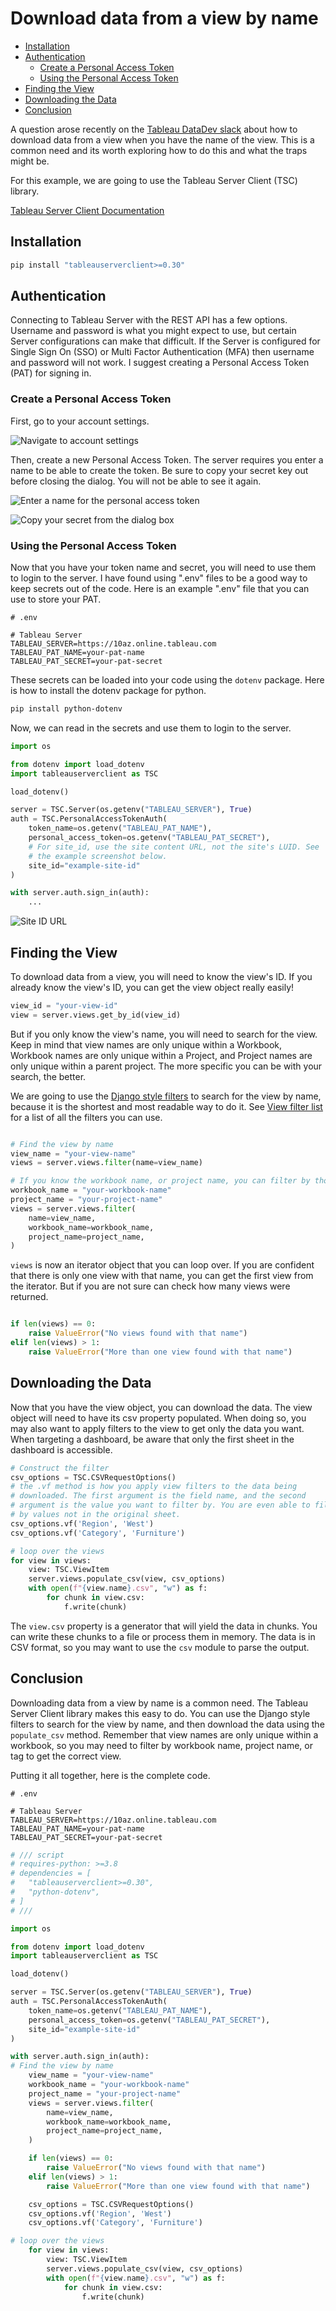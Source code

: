 # Download data from a view by name

<!--toc:start-->
 - [Installation](#installation)
 - [Authentication](#authentication)
   - [Create a Personal Access Token](#create-a-personal-access-token)
   - [Using the Personal Access Token](#using-the-personal-access-token)
 - [Finding the View](#finding-the-view)
 - [Downloading the Data](#downloading-the-data)
 - [Conclusion](#conclusion)
<!--toc:end-->



A question arose recently on the [Tableau DataDev slack](https://tabsoft.co/JoinTableauDev)
about how to download data from a view when you have the name of the view. This
is a common need and its worth exploring how to do this and what the traps might be.

For this example, we are going to use the Tableau Server Client (TSC) library.

[Tableau Server Client Documentation](https://tableau.github.io/server-client-python/docs/)

## Installation

```bash
pip install "tableauserverclient>=0.30"
```

## Authentication

Connecting to Tableau Server with the REST API has a few options. Username and 
password is what you might expect to use, but certain Server configurations can
make that difficult. If the Server is configured for Single Sign On (SSO) or 
Multi Factor Authentication (MFA) then username and password will not work. I 
suggest creating a Personal Access Token (PAT) for signing in. 

### Create a Personal Access Token

First, go to your account settings.

![Navigate to account settings](assets/account_settings.jpg)

Then, create a new Personal Access Token. The server requires you enter a name
to be able to create the token. Be sure to copy your secret key out before 
closing the dialog. You will not be able to see it again.


![Enter a name for the personal access token](assets/name_your_pat.jpg)


![Copy your secret from the dialog box](assets/copy_your_secret.jpg)

### Using the Personal Access Token

Now that you have your token name and secret, you will need to use them to
login to the server. I have found using ".env" files to be a good way to keep
secrets out of the code. Here is an example ".env" file that you can use to
store your PAT.

```plaintext
# .env

# Tableau Server
TABLEAU_SERVER=https://10az.online.tableau.com
TABLEAU_PAT_NAME=your-pat-name
TABLEAU_PAT_SECRET=your-pat-secret
```

These secrets can be loaded into your code using the `dotenv` package. Here is
how to install the dotenv package for python.

```bash
pip install python-dotenv
```

Now, we can read in the secrets and use them to login to the server.

```python
import os 

from dotenv import load_dotenv
import tableauserverclient as TSC

load_dotenv()

server = TSC.Server(os.getenv("TABLEAU_SERVER"), True)
auth = TSC.PersonalAccessTokenAuth(
    token_name=os.getenv("TABLEAU_PAT_NAME"),
    personal_access_token=os.getenv("TABLEAU_PAT_SECRET"),
    # For site_id, use the site content URL, not the site's LUID. See
    # the example screenshot below.
    site_id="example-site-id"
)

with server.auth.sign_in(auth):
    ...
```


![Site ID URL](assets/find_site_id.jpg)


## Finding the View

To download data from a view, you will need to know the view's ID. If you
already know the view's ID, you can get the view object really easily!

```python
view_id = "your-view-id"
view = server.views.get_by_id(view_id)
```

But if you only know the view's name, you will need to search for the view.
Keep in mind that view names are only unique within a Workbook, Workbook names
are only unique within a Project, and Project names are only unique within a
parent project. The more specific you can be with your search, the better.

We are going to use the [Django style filters](https://tableau.github.io/server-client-python/docs/filter-sort#django-style-filters-and-sorts)
to search for the view by name, because it is the shortest and most readable
way to do it. See [View filter list](https://help.tableau.com/current/api/rest_api/en-us/REST/rest_api_concepts_filtering_and_sorting.htm#views)
for a list of all the filters you can use.

```python

# Find the view by name
view_name = "your-view-name"
views = server.views.filter(name=view_name)

# If you know the workbook name, or project name, you can filter by those too
workbook_name = "your-workbook-name"
project_name = "your-project-name"
views = server.views.filter(
    name=view_name,
    workbook_name=workbook_name,
    project_name=project_name,
)
```

`views` is now an iterator object that you can loop over. If you are confident
that there is only one view with that name, you can get the first view from the
iterator. But if you are not sure can check how many views were returned.

```python

if len(views) == 0:
    raise ValueError("No views found with that name")
elif len(views) > 1:
    raise ValueError("More than one view found with that name")
```

## Downloading the Data

Now that you have the view object, you can download the data. The view object
will need to have its csv property populated. When doing so, you may also
want to apply filters to the view to get only the data you want. When targeting
a dashboard, be aware that only the first sheet in the dashboard is accessible.

```python
# Construct the filter
csv_options = TSC.CSVRequestOptions()
# the .vf method is how you apply view filters to the data being
# downloaded. The first argument is the field name, and the second
# argument is the value you want to filter by. You are even able to filter
# by values not in the original sheet.
csv_options.vf('Region', 'West')
csv_options.vf('Category', 'Furniture')

# loop over the views
for view in views:
    view: TSC.ViewItem
    server.views.populate_csv(view, csv_options)
    with open(f"{view.name}.csv", "w") as f:
        for chunk in view.csv:
            f.write(chunk)
```

The `view.csv` property is a generator that will yield the data in chunks. You
can write these chunks to a file or process them in memory. The data is in CSV
format, so you may want to use the `csv` module to parse the output.


## Conclusion

Downloading data from a view by name is a common need. The Tableau Server Client
library makes this easy to do. You can use the Django style filters to search
for the view by name, and then download the data using the `populate_csv` method.
Remember that view names are only unique within a workbook, so you may need to
filter by workbook name, project name, or tag to get the correct view.

Putting it all together, here is the complete code.


```plaintext
# .env

# Tableau Server
TABLEAU_SERVER=https://10az.online.tableau.com
TABLEAU_PAT_NAME=your-pat-name
TABLEAU_PAT_SECRET=your-pat-secret
```

```python
# /// script
# requires-python: >=3.8
# dependencies = [
#   "tableauserverclient>=0.30",
#   "python-dotenv",
# ]
# ///

import os 

from dotenv import load_dotenv
import tableauserverclient as TSC

load_dotenv()

server = TSC.Server(os.getenv("TABLEAU_SERVER"), True)
auth = TSC.PersonalAccessTokenAuth(
    token_name=os.getenv("TABLEAU_PAT_NAME"),
    personal_access_token=os.getenv("TABLEAU_PAT_SECRET"),
    site_id="example-site-id"
)

with server.auth.sign_in(auth):
# Find the view by name
    view_name = "your-view-name"
    workbook_name = "your-workbook-name"
    project_name = "your-project-name"
    views = server.views.filter(
        name=view_name,
        workbook_name=workbook_name,
        project_name=project_name,
    )

    if len(views) == 0:
        raise ValueError("No views found with that name")
    elif len(views) > 1:
        raise ValueError("More than one view found with that name")

    csv_options = TSC.CSVRequestOptions()
    csv_options.vf('Region', 'West')
    csv_options.vf('Category', 'Furniture')

# loop over the views
    for view in views:
        view: TSC.ViewItem
        server.views.populate_csv(view, csv_options)
        with open(f"{view.name}.csv", "w") as f:
            for chunk in view.csv:
                f.write(chunk)
```

